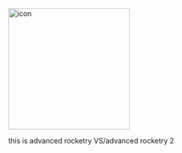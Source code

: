 <img width="242" height="242" alt="icon" src="https://github.com/user-attachments/assets/348d35bf-1d21-4c4f-8701-ff8acb789abd" />

this is advanced rocketry VS/advanced rocketry 2